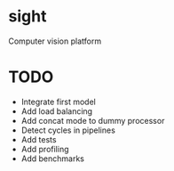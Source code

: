 # sight
Computer vision platform

# TODO
* Integrate first model
* Add load balancing
* Add concat mode to dummy processor
* Detect cycles in pipelines
* Add tests
* Add profiling
* Add benchmarks
